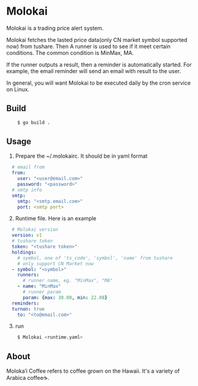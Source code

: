 # Molokai

Molokai is a trading price alert system.

Molokai fetches the lasted price data(only CN market symbol supported now) from tushare. Then A runner is used to see if it meet certain conditions. The common condition is MinMax, MA. 

If the runner outputs a result, then a reminder is automatically started. For example, the email reminder will send an email with result to the user.

In general, you will want Molokai to be executed daily by the cron service on Linux.

## Build

```bash
    $ go build .
```

## Usage

1. Prepare the ~/.molokairc. It should be in yaml format

```yaml
  # email from
  from:
    user: "<user@email.com>"
    password: "<password>"
  # smtp info
  smtp:
    smtp: "<smtp.email.com>"
    port: <smtp port>
```

2. Runtime file. Here is an example

```yaml
  # Molokai version
  version: v1
  # tushare token
  token: "<tushare token>"
  holdings:
    # symbol, one of 'ts_code', 'symbol', 'name' from tushare
    # only support CN Market now
  - symbol: "<symbol>"
    runners: 
      # runner name, eg. "MinMax", "MA"
    - name: "MinMax"
      # runner param
      param: {max: 30.00, min: 22.08}
  reminders:
  turnon: true
    to: "<to@email.com>"
```

3. run

```bash
	$ Molokai <runtime.yaml>
```

## About

Moloka’i Coffee refers to coffee grown on the Hawaii. It's a variety of Arabica coffee☕.